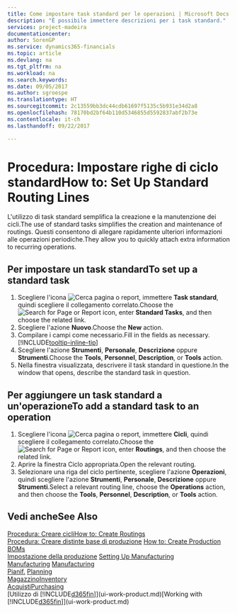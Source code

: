 ```yaml
---
title: Come impostare task standard per le operazioni | Microsoft Docs
description: "È possibile immettere descrizioni per i task standard."
services: project-madeira
documentationcenter: 
author: SorenGP
ms.service: dynamics365-financials
ms.topic: article
ms.devlang: na
ms.tgt_pltfrm: na
ms.workload: na
ms.search.keywords: 
ms.date: 09/05/2017
ms.author: sgroespe
ms.translationtype: HT
ms.sourcegitcommit: 2c13559bb3dc44cdb61697f5135c5b931e34d2a8
ms.openlocfilehash: 78170bd2bf64b110d5346855d5592837abf2b73e
ms.contentlocale: it-ch
ms.lasthandoff: 09/22/2017

---
```

# <a name="how-to-set-up-standard-routing-lines"></a><span data-ttu-id="fc79b-103">Procedura: Impostare righe di ciclo standard</span><span class="sxs-lookup"><span data-stu-id="fc79b-103">How to: Set Up Standard Routing Lines</span></span>
<span data-ttu-id="fc79b-104">L'utilizzo di task standard semplifica la creazione e la manutenzione dei cicli.</span><span class="sxs-lookup"><span data-stu-id="fc79b-104">The use of standard tasks simplifies the creation and maintenance of routings.</span></span> <span data-ttu-id="fc79b-105">Questi consentono di allegare rapidamente ulteriori informazioni alle operazioni periodiche.</span><span class="sxs-lookup"><span data-stu-id="fc79b-105">They allow you to quickly attach extra information to recurring operations.</span></span>

## <a name="to-set-up-a-standard-task"></a><span data-ttu-id="fc79b-106">Per impostare un task standard</span><span class="sxs-lookup"><span data-stu-id="fc79b-106">To set up a standard task</span></span>
1. <span data-ttu-id="fc79b-107">Scegliere l'icona ![Cerca pagina o report](media/ui-search/search_small.png "icona Cerca pagina o report"), immettere **Task standard**, quindi scegliere il collegamento correlato.</span><span class="sxs-lookup"><span data-stu-id="fc79b-107">Choose the ![Search for Page or Report](media/ui-search/search_small.png "Search for Page or Report icon") icon, enter **Standard Tasks**, and then choose the related link.</span></span>
2. <span data-ttu-id="fc79b-108">Scegliere l'azione **Nuovo**.</span><span class="sxs-lookup"><span data-stu-id="fc79b-108">Choose the **New** action.</span></span>
3. <span data-ttu-id="fc79b-109">Compilare i campi come necessario.</span><span class="sxs-lookup"><span data-stu-id="fc79b-109">Fill in the fields as necessary.</span></span> [!INCLUDE[tooltip-inline-tip](includes/tooltip-inline-tip_md.md)]
4. <span data-ttu-id="fc79b-110">Scegliere l'azione **Strumenti**, **Personale**, **Descrizione** oppure **Strumenti**.</span><span class="sxs-lookup"><span data-stu-id="fc79b-110">Choose the **Tools**, **Personnel**, **Description**, or **Tools** action.</span></span>
5. <span data-ttu-id="fc79b-111">Nella finestra visualizzata, descrivere il task standard in questione.</span><span class="sxs-lookup"><span data-stu-id="fc79b-111">In the window that opens, describe the standard task in question.</span></span>

## <a name="to-add-a-standard-task-to-an-operation"></a><span data-ttu-id="fc79b-112">Per aggiungere un task standard a un'operazione</span><span class="sxs-lookup"><span data-stu-id="fc79b-112">To add a standard task to an operation</span></span>
1. <span data-ttu-id="fc79b-113">Scegliere l'icona ![Cerca pagina o report](media/ui-search/search_small.png "icona Cerca pagina o report"), immettere **Cicli**, quindi scegliere il collegamento correlato.</span><span class="sxs-lookup"><span data-stu-id="fc79b-113">Choose the ![Search for Page or Report](media/ui-search/search_small.png "Search for Page or Report icon") icon, enter **Routings**, and then choose the related link.</span></span>
2. <span data-ttu-id="fc79b-114">Aprire la finestra Ciclo appropriata.</span><span class="sxs-lookup"><span data-stu-id="fc79b-114">Open the relevant routing.</span></span>
3. <span data-ttu-id="fc79b-115">Selezionare una riga del ciclo pertinente, scegliere l'azione **Operazioni**, quindi scegliere l'azione **Strumenti**, **Personale**, **Descrizione** oppure **Strumenti**.</span><span class="sxs-lookup"><span data-stu-id="fc79b-115">Select a relevant routing line, choose the **Operations** action, and then choose the **Tools**, **Personnel**, **Description**, or **Tools** action.</span></span>

## <a name="see-also"></a><span data-ttu-id="fc79b-116">Vedi anche</span><span class="sxs-lookup"><span data-stu-id="fc79b-116">See Also</span></span>  
[<span data-ttu-id="fc79b-117">Procedura: Creare cicli</span><span class="sxs-lookup"><span data-stu-id="fc79b-117">How to: Create Routings</span></span>](production-how-to-create-routings.md)  
<span data-ttu-id="fc79b-118">[Procedura: Creare distinte base di produzione](production-how-to-create-production-boms.md)   </span><span class="sxs-lookup"><span data-stu-id="fc79b-118">[How to: Create Production BOMs](production-how-to-create-production-boms.md)   </span></span>  
<span data-ttu-id="fc79b-119">[Impostazione della produzione](production-configure-production-processes.md) </span><span class="sxs-lookup"><span data-stu-id="fc79b-119">[Setting Up Manufacturing](production-configure-production-processes.md) </span></span>  
<span data-ttu-id="fc79b-120">[Manufacturing](production-manage-manufacturing.md)  </span><span class="sxs-lookup"><span data-stu-id="fc79b-120">[Manufacturing](production-manage-manufacturing.md)  </span></span>  
<span data-ttu-id="fc79b-121">[Pianif.](production-planning.md) </span><span class="sxs-lookup"><span data-stu-id="fc79b-121">[Planning](production-planning.md) </span></span>  
[<span data-ttu-id="fc79b-122">Magazzino</span><span class="sxs-lookup"><span data-stu-id="fc79b-122">Inventory</span></span>](inventory-manage-inventory.md)  
[<span data-ttu-id="fc79b-123">Acquisti</span><span class="sxs-lookup"><span data-stu-id="fc79b-123">Purchasing</span></span>](purchasing-manage-purchasing.md)  
<span data-ttu-id="fc79b-124">[Utilizzo di [!INCLUDE[d365fin](includes/d365fin_md.md)]](ui-work-product.md)</span><span class="sxs-lookup"><span data-stu-id="fc79b-124">[Working with [!INCLUDE[d365fin](includes/d365fin_md.md)]](ui-work-product.md)</span></span>  

